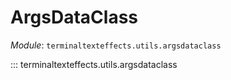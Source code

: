 # ArgsDataClass

*Module*: `terminaltexteffects.utils.argsdataclass`

::: terminaltexteffects.utils.argsdataclass
